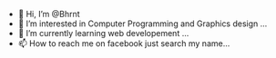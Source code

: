 - 👋 Hi, I’m @Bhrnt
- 👀 I’m interested in Computer Programming and Graphics design ...
- 🌱 I’m currently learning web developement ...
- 📫 How to reach me on facebook just search my name...

<!---
Bhrnt/Bhrnt is a ✨ special ✨ repository because its `README.md` (this file) appears on your GitHub profile.
You can click the Preview link to take a look at your changes.
--->
